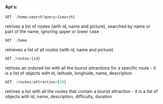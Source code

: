 #### Api's:

```javascript 
GET  /home/search?query={search} 
```

retrives a list of routes (with id, name and picture), searched by name or part of the name, ignoring upper or lower case
```javascript       
GET  /home
```

retrieves a list of all routes (with id, name and picture)
```javascript
GET /routes/{id}
```

retrives an ordered list with all the tourist attractions for a specific route - it is a list of objects with id, latitude, longitude, name, description
```javascript       
GET  /routes/attraction/{10}
```
retrives a list with all the routes that contain a tourist attraction - it is a list of objects with id, name, description, difficulty, duration
